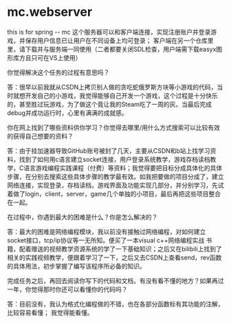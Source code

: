 # mc.webserver
this is for spring -- mc
这个服务器可以和客户端连接，实现注册账户并登录游戏，并保存用户信息已让用户在不同设备上均可登录；
客户端在另一个仓库里里，请下载并与服务端一同使用（二者都要关闭SDL检查，用户端需下载easyx图形库方且只可在VS上使用）

你觉得解决这个任务的过程有意思吗？

答：很早以前我就从CSDN上拷贝别人做的贪吃蛇俄罗斯方块等小游戏的代码，当时就想开发自己的小游戏，我觉得能够自己开发一个游戏，这个过程是十分快乐的，甚至胜过玩游戏，为了做这个竟让我的Steam吃了一周的灰。当最后完成debug并成功运行时，心里有满满的成就感。

你在网上找到了哪些资料供你学习？你觉得去哪里/用什么方式搜索可以比较有效的获得自己想要的资料？

答：由于挂加速器导致GitHub账号被封了几天，主要从CSDN和b站上找学习资料，找到了如何用c语言建立socket连接，用户登录系统教学，游戏存档读档教学，C语言游戏编程实践课程（付费）等资料；我觉得要把目标分成具体化的具体步骤，在分别去搜索这些具体步骤的教学最有效。如我把要做的项目分成了，建立网络连接，实现登录，存档读档，游戏界面及功能实现几部分，并分别学习，先试着做了login，client，server，game几个单独的小项目，最后再把这些项目整合在一起。

在过程中，你遇到最大的困难是什么？你是怎么解决的？

答：最大的困难是网络编程模块，我以前没有接触过网络编程，对如何建立socket接口，tcp/ip协议等一无所知。便买了一本visual c++网络编程实战
书籍，配着赠送的视频教学资源系统的学了一下基础知识；之后又在bilibili上找到了相关的实践视频教学，便跟着学习了一下，之后又去CSDN上查看send，rev函数的具体用法，初步掌握了编写该程序所必备的知识。

完成任务之后，再回去阅读你写下的代码和文档，有没有看不懂的地方？如果再过一年，你觉得那时你还可以看懂你的代码吗？

答：目前没有，我认为格式化编程做的不错，也在各部分函数标有其功能的注解，比较容易看懂；
我觉得能看懂。

